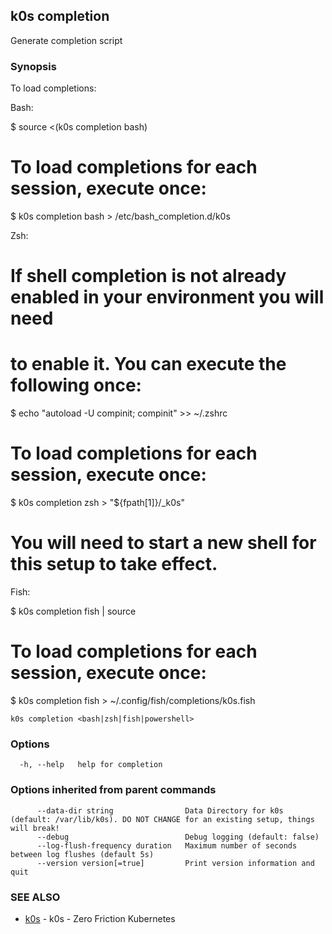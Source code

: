## k0s completion

Generate completion script

### Synopsis

To load completions:

Bash:

$ source <(k0s completion bash)

# To load completions for each session, execute once:
  $ k0s completion bash > /etc/bash_completion.d/k0s

Zsh:

# If shell completion is not already enabled in your environment you will need
# to enable it.  You can execute the following once:

$ echo "autoload -U compinit; compinit" >> ~/.zshrc

# To load completions for each session, execute once:
$ k0s completion zsh > "${fpath[1]}/_k0s"

# You will need to start a new shell for this setup to take effect.

Fish:

$ k0s completion fish | source

# To load completions for each session, execute once:
$ k0s completion fish > ~/.config/fish/completions/k0s.fish


```
k0s completion <bash|zsh|fish|powershell>
```

### Options

```
  -h, --help   help for completion
```

### Options inherited from parent commands

```
      --data-dir string                Data Directory for k0s (default: /var/lib/k0s). DO NOT CHANGE for an existing setup, things will break!
      --debug                          Debug logging (default: false)
      --log-flush-frequency duration   Maximum number of seconds between log flushes (default 5s)
      --version version[=true]         Print version information and quit
```

### SEE ALSO

* [k0s](k0s.md)	 - k0s - Zero Friction Kubernetes


